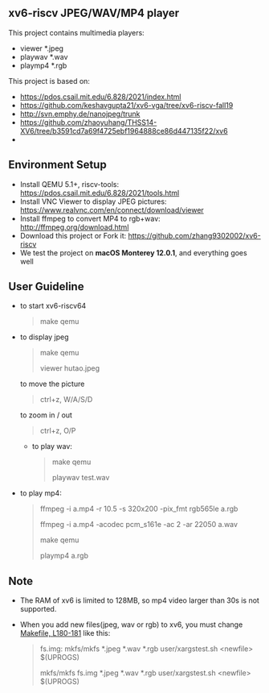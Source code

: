 ## xv6-riscv JPEG/WAV/MP4 player

This project contains multimedia players:
* viewer *.jpeg
* playwav *.wav
* playmp4 *.rgb

This project is based on:
* https://pdos.csail.mit.edu/6.828/2021/index.html
* https://github.com/keshavgupta21/xv6-vga/tree/xv6-riscv-fall19
* http://svn.emphy.de/nanojpeg/trunk
* https://github.com/zhaoyuhang/THSS14-XV6/tree/b3591cd7a69f4725ebf1964888ce86d447135f22/xv6
* 

## Environment Setup

* Install QEMU 5.1+, riscv-tools: 
https://pdos.csail.mit.edu/6.828/2021/tools.html
* Install VNC Viewer to display JPEG pictures:
  https://www.realvnc.com/en/connect/download/viewer
* Install ffmpeg to convert MP4 to rgb+wav:
  http://ffmpeg.org/download.html
* Download this project or Fork it: 
https://github.com/zhang9302002/xv6-riscv
* We test the project on **macOS Monterey 12.0.1**,
and everything goes well

## User Guideline
* to start xv6-riscv64
    > make qemu
* to display jpeg
    > make qemu
  > 
    > viewer hutao.jpeg
  
    to move the picture
    
    > ctrl+z, W/A/S/D
  
    to zoom in / out

    > ctrl+z, O/P

  * to play wav:
    > make qemu
    > 
    > playwav test.wav

* to play mp4:
    > ffmpeg -i a.mp4 -r 10.5 -s 320x200 -pix_fmt rgb565le a.rgb
    >
    > ffmpeg -i a.mp4 -acodec pcm_s161e -ac 2 -ar 22050 a.wav
    >
    > make qemu
    >
    > playmp4 a.rgb

## Note
* The RAM of xv6 is limited to 128MB, so mp4 video
larger than 30s is not supported.
* When you add new files(jpeg, wav or rgb) to xv6, 
you must change [Makefile, L180-181](https://github.com/zhang9302002/xv6-riscv/blob/master/Makefile#L180-L181)
like this:

    > fs.img: mkfs/mkfs *.jpeg *.wav *.rgb user/xargstest.sh &lt;newfile&gt;  $(UPROGS)
    >
    > mkfs/mkfs fs.img *.jpeg *.wav *.rgb user/xargstest.sh &lt;newfile&gt; $(UPROGS)